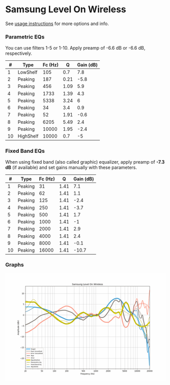 # Samsung Level On Wireless
See [usage instructions](https://github.com/jaakkopasanen/AutoEq#usage) for more options and info.

### Parametric EQs
You can use filters 1-5 or 1-10. Apply preamp of -6.6 dB or -6.6 dB, respectively.

|   # | Type      |   Fc (Hz) |    Q |   Gain (dB) |
|-----|-----------|-----------|------|-------------|
|   1 | LowShelf  |       105 | 0.7  |         7.8 |
|   2 | Peaking   |       187 | 0.21 |        -5.8 |
|   3 | Peaking   |       456 | 1.09 |         5.9 |
|   4 | Peaking   |      1733 | 1.39 |         4.3 |
|   5 | Peaking   |      5338 | 3.24 |         6   |
|   6 | Peaking   |        34 | 3.4  |         0.9 |
|   7 | Peaking   |        52 | 1.91 |        -0.6 |
|   8 | Peaking   |      6205 | 5.49 |         2.4 |
|   9 | Peaking   |     10000 | 1.95 |        -2.4 |
|  10 | HighShelf |     10000 | 0.7  |        -5   |

### Fixed Band EQs
When using fixed band (also called graphic) equalizer, apply preamp of **-7.3 dB** (if available) and set gains manually with these parameters.

|   # | Type    |   Fc (Hz) |    Q |   Gain (dB) |
|-----|---------|-----------|------|-------------|
|   1 | Peaking |        31 | 1.41 |         7.1 |
|   2 | Peaking |        62 | 1.41 |         1.1 |
|   3 | Peaking |       125 | 1.41 |        -2.4 |
|   4 | Peaking |       250 | 1.41 |        -3.7 |
|   5 | Peaking |       500 | 1.41 |         1.7 |
|   6 | Peaking |      1000 | 1.41 |        -1   |
|   7 | Peaking |      2000 | 1.41 |         2.9 |
|   8 | Peaking |      4000 | 1.41 |         2.4 |
|   9 | Peaking |      8000 | 1.41 |        -0.1 |
|  10 | Peaking |     16000 | 1.41 |       -10.7 |

### Graphs
![](./Samsung%20Level%20On%20Wireless.png)
